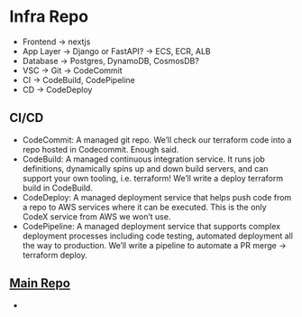 # Infra Repo

* Frontend -> nextjs
* App Layer -> Django or FastAPI? -> ECS, ECR, ALB
* Database -> Postgres, DynamoDB, CosmosDB?
* VSC -> Git -> CodeCommit
* CI -> CodeBuild, CodePipeline
* CD -> CodeDeploy

## CI/CD

* CodeCommit: A managed git repo. We’ll check our terraform code into a repo hosted in Codecommit. Enough said.
* CodeBuild: A managed continuous integration service. It runs job definitions, dynamically spins up and down build servers, and can support your own tooling, i.e. terraform! We’ll write a deploy terraform build in CodeBuild.
* CodeDeploy: A managed deployment service that helps push code from a repo to AWS services where it can be executed. This is the only CodeX service from AWS we won’t use.
* CodePipeline: A managed deployment service that supports complex deployment processes including code testing, automated deployment all the way to production. We’ll write a pipeline to automate a PR merge → terraform deploy.

## [Main Repo](https://github.com/pazsaragi/cloud-octo-main)

* 